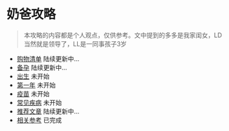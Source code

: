 奶爸攻略
===

>本攻略的内容都是个人观点，仅供参考。文中提到的多多是我家闺女，LD当然就是领导了，LL是一同事孩子3岁

- [购物清单](./00.Shopping.md) 陆续更新中...
- [备孕](./01.Prepare.md) 陆续更新中...
- [出生](./02.Childbirth.md) 未开始
- [第一年](./03.FirstYear.md) 未开始
- [疫苗](./04.Vaccine.md) 未开始
- [常见疾病](./05.Disease.md) 未开始
- [推荐文章](./08.Article.md) 陆续更新中...
- [相关参考](./09.References.md) 已完成


